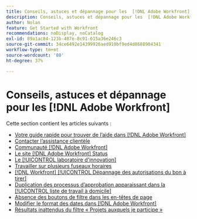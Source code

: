 ```yaml
---
title: Conseils, astuces et dépannage pour les  [!DNL Adobe Workfront] bases
description: Conseils, astuces et dépannage pour les  [!DNL Adobe Workfront] bases
author: Nolan
feature: Get Started with Workfront
recommendations: noDisplay, noCatalog
exl-id: 89a1ac84-123b-487e-8c91-615a36e246c3
source-git-commit: 34ce6492e14399926aed910bf9ed4d8688904341
workflow-type: tm+mt
source-wordcount: '80'
ht-degree: 37%

---
```


# Conseils, astuces et dépannage pour les [!DNL Adobe Workfront]

Cette section contient les articles suivants :

* [Votre guide rapide pour trouver de l’aide dans [!DNL Adobe Workfront]](../../workfront-basics/tips-tricks-and-troubleshooting/guide-for-help-in-workfront.md)
* [Contacter l’assistance clientèle](../../workfront-basics/tips-tricks-and-troubleshooting/contact-customer-support.md)
* [Communauté  [!DNL Adobe Workfront] ](../../workfront-basics/tips-tricks-and-troubleshooting/workfront-community.md)
* [Le site  [!DNL Adobe Workfront] Status](../../workfront-basics/tips-tricks-and-troubleshooting/understand-the-status-site.md)
* [Le [!UICONTROL laboratoire d&#39;innovation]](../../workfront-basics/tips-tricks-and-troubleshooting/idea-exchange.md)
* [Travailler sur plusieurs fuseaux horaires](../../workfront-basics/tips-tricks-and-troubleshooting/working-across-timezones.md)
* [[!DNL Workfront] [!UICONTROL Dépannage des autorisations du bon à tirer]](../../workfront-basics/tips-tricks-and-troubleshooting/wp-manager-permissions-troubleshooting.md)
* [Duplication des processus d’approbation apparaissant dans la [!UICONTROL liste de travail à domicile]](../../workfront-basics/tips-tricks-and-troubleshooting/duplicate-apprval-processes-home.md)
* [Absence des boutons de filtre dans les en-têtes de page](../../workfront-basics/tips-tricks-and-troubleshooting/filter-buttons-do-not-display-in-page-headers.md)
* [Modifier le format des dates dans [!DNL Adobe Workfront]](../tips-tricks-and-troubleshooting/change-date-format-chrome.md)
* [Résultats inattendus du filtre « Projets auxquels je participe »](../tips-tricks-and-troubleshooting/projects-im-on-filter-including-unexpected-results.md)
